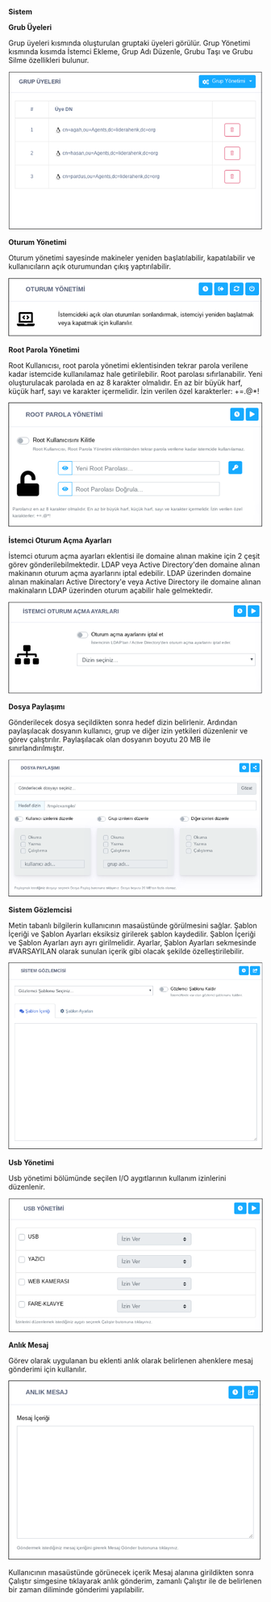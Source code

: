 **Sistem**

**Grub Üyeleri**

Grup üyeleri kısmında oluşturulan gruptaki üyeleri görülür. Grup Yönetimi kısmında kısımda İstemci Ekleme, Grup Adı Düzenle,
Grubu Taşı ve Grubu Silme özellikleri bulunur. 

![Grup_Üyeleri](../images/istemcigrupyonetimi/grupuyeleri.png)

**Oturum Yönetimi**

Oturum yönetimi sayesinde makineler yeniden başlatılabilir, kapatılabilir ve kullanıcıların açık oturumundan çıkış yaptırılabilir.

![Oturum Yönetimi](../images/istemcigrupyonetimi/oturum_yonetimi.png)

**Root Parola Yönetimi**

Root Kullanıcısı, root parola yönetimi eklentisinden tekrar parola verilene kadar istemcide kullanılamaz hale getirilebilir. Root parolası sıfırlanabilir. Yeni oluşturulacak parolada en az 8 karakter olmalıdır. En az bir büyük harf, küçük harf, sayı ve karakter içermelidir. İzin verilen özel karakterler: +=.@*!

![Root_Parola_Yönetimi](../images/istemcigrupyonetimi/root_parola_yonetimi.png)
 
**İstemci Oturum Açma Ayarları**

İstemci oturum açma ayarları eklentisi ile domaine alınan makine için 2 çeşit görev gönderilebilmektedir. LDAP veya Active Directory'den domaine alınan makinanın oturum açma ayarlarını iptal edebilir. LDAP üzerinden domaine alınan makinaları Active Directory'e veya Active Directory ile domaine alınan makinaların LDAP üzerinden oturum açabilir hale gelmektedir.

![İstemci Oturum Açma Ayarları](../images/istemcigrupyonetimi/istemcioturumacmaayarlari.png)

**Dosya Paylaşımı**

Gönderilecek dosya seçildikten sonra hedef dizin belirlenir. Ardından paylaşılacak dosyanın kullanıcı, grup ve diğer izin yetkileri düzenlenir ve görev çalıştırılır. Paylaşılacak olan dosyanın boyutu 20 MB ile sınırlandırılmıştır.

![Dosya Paylaşımı](../images/istemcigrupyonetimi/dosya_paylasimi.png)

**Sistem Gözlemcisi**

Metin tabanlı bilgilerin kullanıcının masaüstünde görülmesini sağlar. Şablon İçeriği 
ve Şablon Ayarları eksiksiz girilerek şablon kaydedilir. 
Şablon İçeriği ve Şablon Ayarları ayrı ayrı girilmelidir. Ayarlar, Şablon Ayarları 
sekmesinde #VARSAYILAN olarak sunulan içerik gibi olacak şekilde özelleştirilebilir.

![Sistem Gözlemcisi](../images/istemcigrupyonetimi/sistem_gozlemcisi.png)

**Usb Yönetimi**

Usb yönetimi bölümünde seçilen I/O aygıtlarının kullanım izinlerini düzenlenir. 

![Usb Yönetimi](../images/istemcigrupyonetimi/usbyonetimi.png)

**Anlık Mesaj**

Görev olarak uygulanan bu eklenti anlık olarak belirlenen ahenklere mesaj gönderimi için kullanılır.

![Anlık Mesaj](../images/istemcigrupyonetimi/anlik_mesaj.png)

Kullanıcının masaüstünde görünecek içerik Mesaj alanına girildikten sonra Çalıştır simgesine tıklayarak anlık gönderim, zamanlı Çalıştır ile de belirlenen bir zaman diliminde gönderimi yapılabilir.

<link href=/lider2.0/assets/style.css rel=stylesheet></link>
